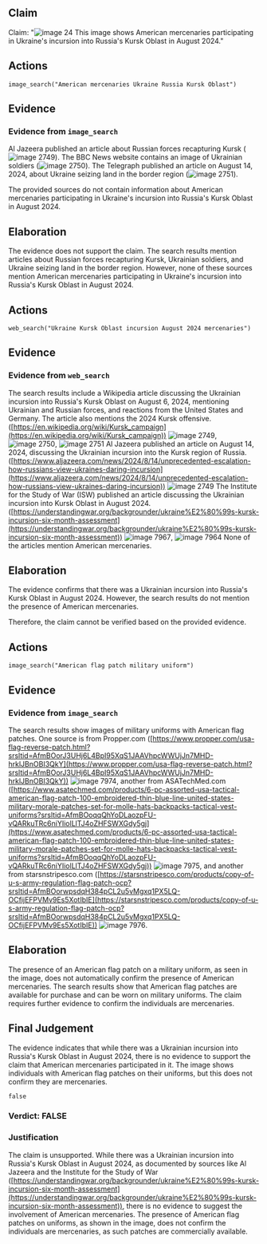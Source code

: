 ## Claim
Claim: "![image 24](media/75.jpg) This image shows American mercenaries participating in Ukraine's incursion into Russia's Kursk Oblast in August 2024."

## Actions
```
image_search("American mercenaries Ukraine Russia Kursk Oblast")
```

## Evidence
### Evidence from `image_search`
Al Jazeera published an article about Russian forces recapturing Kursk (![image 2749](media/2025-08-07_21-06-1754600768-891333.jpg)). The BBC News website contains an image of Ukrainian soldiers (![image 2750](media/2025-08-07_21-06-1754600769-463391.jpg)). The Telegraph published an article on August 14, 2024, about Ukraine seizing land in the border region (![image 2751](media/2025-08-07_21-06-1754600769-877516.jpg)).

The provided sources do not contain information about American mercenaries participating in Ukraine's incursion into Russia's Kursk Oblast in August 2024.


## Elaboration
The evidence does not support the claim. The search results mention articles about Russian forces recapturing Kursk, Ukrainian soldiers, and Ukraine seizing land in the border region. However, none of these sources mention American mercenaries participating in Ukraine's incursion into Russia's Kursk Oblast in August 2024.


## Actions
```
web_search("Ukraine Kursk Oblast incursion August 2024 mercenaries")
```

## Evidence
### Evidence from `web_search`
The search results include a Wikipedia article discussing the Ukrainian incursion into Russia's Kursk Oblast on August 6, 2024, mentioning Ukrainian and Russian forces, and reactions from the United States and Germany. The article also mentions the 2024 Kursk offensive. ([https://en.wikipedia.org/wiki/Kursk_campaign](https://en.wikipedia.org/wiki/Kursk_campaign)) ![image 2749](media/2025-08-07_21-06-1754600768-891333.jpg), ![image 2750](media/2025-08-07_21-06-1754600769-463391.jpg), ![image 2751](media/2025-08-07_21-06-1754600769-877516.jpg) Al Jazeera published an article on August 14, 2024, discussing the Ukrainian incursion into the Kursk region of Russia. ([https://www.aljazeera.com/news/2024/8/14/unprecedented-escalation-how-russians-view-ukraines-daring-incursion](https://www.aljazeera.com/news/2024/8/14/unprecedented-escalation-how-russians-view-ukraines-daring-incursion)) ![image 2749](media/2025-08-07_21-06-1754600768-891333.jpg) The Institute for the Study of War (ISW) published an article discussing the Ukrainian incursion into Kursk Oblast in August 2024. ([https://understandingwar.org/backgrounder/ukraine%E2%80%99s-kursk-incursion-six-month-assessment](https://understandingwar.org/backgrounder/ukraine%E2%80%99s-kursk-incursion-six-month-assessment)) ![image 7967](media/2025-08-30_08-07-1756541252-368765.jpg), ![image 7964](media/2025-08-30_08-07-1756541248-065379.jpg) None of the articles mention American mercenaries.


## Elaboration
The evidence confirms that there was a Ukrainian incursion into Russia's Kursk Oblast in August 2024. However, the search results do not mention the presence of American mercenaries.

Therefore, the claim cannot be verified based on the provided evidence.


## Actions
```
image_search("American flag patch military uniform")
```

## Evidence
### Evidence from `image_search`
The search results show images of military uniforms with American flag patches. One source is from Propper.com ([https://www.propper.com/usa-flag-reverse-patch.html?srsltid=AfmBOorJ3UHj6L4BpI95XqS1JAAVhpcWWUjJn7MHD-hrklJBnOBI3QkY](https://www.propper.com/usa-flag-reverse-patch.html?srsltid=AfmBOorJ3UHj6L4BpI95XqS1JAAVhpcWWUjJn7MHD-hrklJBnOBI3QkY)) ![image 7974](media/2025-08-30_08-08-1756541282-739700.jpg), another from ASATechMed.com ([https://www.asatechmed.com/products/6-pc-assorted-usa-tactical-american-flag-patch-100-embroidered-thin-blue-line-united-states-military-morale-patches-set-for-molle-hats-backpacks-tactical-vest-uniforms?srsltid=AfmBOoqqQhYoDLaozpFU-vQARkuTRc6niYIiolLlTJ4oZHFSWXGdy5gj](https://www.asatechmed.com/products/6-pc-assorted-usa-tactical-american-flag-patch-100-embroidered-thin-blue-line-united-states-military-morale-patches-set-for-molle-hats-backpacks-tactical-vest-uniforms?srsltid=AfmBOoqqQhYoDLaozpFU-vQARkuTRc6niYIiolLlTJ4oZHFSWXGdy5gj)) ![image 7975](media/2025-08-30_08-08-1756541283-031931.jpg), and another from starsnstripesco.com ([https://starsnstripesco.com/products/copy-of-u-s-army-regulation-flag-patch-ocp?srsltid=AfmBOorwpsdqH384pCL2u5vMgxq1PX5LQ-OCfijEFPVMv9Es5XotIbIE](https://starsnstripesco.com/products/copy-of-u-s-army-regulation-flag-patch-ocp?srsltid=AfmBOorwpsdqH384pCL2u5vMgxq1PX5LQ-OCfijEFPVMv9Es5XotIbIE)) ![image 7976](media/2025-08-30_08-08-1756541283-292974.jpg).


## Elaboration
The presence of an American flag patch on a military uniform, as seen in the image, does not automatically confirm the presence of American mercenaries. The search results show that American flag patches are available for purchase and can be worn on military uniforms. The claim requires further evidence to confirm the individuals are mercenaries.


## Final Judgement
The evidence indicates that while there was a Ukrainian incursion into Russia's Kursk Oblast in August 2024, there is no evidence to support the claim that American mercenaries participated in it. The image shows individuals with American flag patches on their uniforms, but this does not confirm they are mercenaries.

`false`

### Verdict: FALSE

### Justification
The claim is unsupported. While there was a Ukrainian incursion into Russia's Kursk Oblast in August 2024, as documented by sources like Al Jazeera and the Institute for the Study of War ([https://understandingwar.org/backgrounder/ukraine%E2%80%99s-kursk-incursion-six-month-assessment](https://understandingwar.org/backgrounder/ukraine%E2%80%99s-kursk-incursion-six-month-assessment)), there is no evidence to suggest the involvement of American mercenaries. The presence of American flag patches on uniforms, as shown in the image, does not confirm the individuals are mercenaries, as such patches are commercially available.
